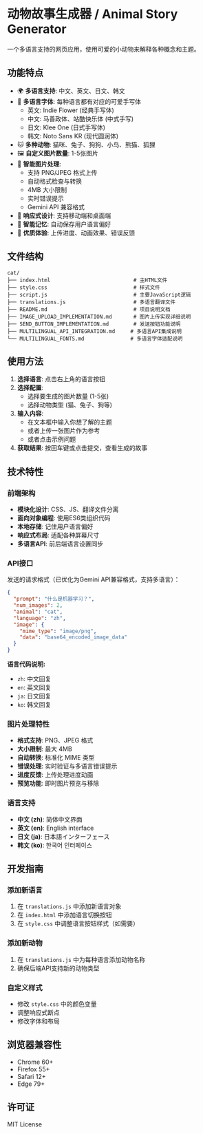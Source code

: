 # 动物故事生成器 / Animal Story Generator

一个多语言支持的网页应用，使用可爱的小动物来解释各种概念和主题。

## 功能特点

- 🌍 **多语言支持**: 中文、英文、日文、韩文
- 🎨 **多语言字体**: 每种语言都有对应的可爱手写体
  - 英文: Indie Flower (经典手写体)
  - 中文: 马善政体、站酷快乐体 (中式手写)
  - 日文: Klee One (日式手写体)
  - 韩文: Noto Sans KR (现代圆润体)
- 🐱 **多种动物**: 猫咪、兔子、狗狗、小鸟、熊猫、狐狸
- 🖼️ **自定义图片数量**: 1-5张图片
- 📸 **智能图片处理**: 
  - 支持 PNG/JPEG 格式上传
  - 自动格式检查与转换
  - 4MB 大小限制
  - 实时错误提示
  - Gemini API 兼容格式
- 📱 **响应式设计**: 支持移动端和桌面端
- 💾 **智能记忆**: 自动保存用户语言偏好
- 🎨 **优质体验**: 上传进度、动画效果、错误反馈

## 文件结构

```
cat/
├── index.html                           # 主HTML文件
├── style.css                            # 样式文件
├── script.js                            # 主要JavaScript逻辑
├── translations.js                      # 多语言翻译文件
├── README.md                            # 项目说明文档
├── IMAGE_UPLOAD_IMPLEMENTATION.md       # 图片上传实现详细说明
├── SEND_BUTTON_IMPLEMENTATION.md        # 发送按钮功能说明
├── MULTILINGUAL_API_INTEGRATION.md     # 多语言API集成说明
└── MULTILINGUAL_FONTS.md               # 多语言字体适配说明
```

## 使用方法

1. **选择语言**: 点击右上角的语言按钮
2. **选择配置**: 
   - 选择要生成的图片数量 (1-5张)
   - 选择动物类型 (猫、兔子、狗等)
3. **输入内容**: 
   - 在文本框中输入你想了解的主题
   - 或者上传一张图片作为参考
   - 或者点击示例问题
4. **获取结果**: 按回车键或点击提交，查看生成的故事

## 技术特性

### 前端架构
- **模块化设计**: CSS、JS、翻译文件分离
- **面向对象编程**: 使用ES6类组织代码
- **本地存储**: 记住用户语言偏好
- **响应式布局**: 适配各种屏幕尺寸
- **多语言API**: 前后端语言设置同步

### API接口
发送的请求格式（已优化为Gemini API兼容格式，支持多语言）：
```json
{
  "prompt": "什么是机器学习？",
  "num_images": 2,
  "animal": "cat",
  "language": "zh",
  "image": {
    "mime_type": "image/png",
    "data": "base64_encoded_image_data"
  }
}
```

**语言代码说明:**
- `zh`: 中文回复
- `en`: 英文回复  
- `ja`: 日文回复
- `ko`: 韩文回复

### 图片处理特性
- **格式支持**: PNG、JPEG 格式
- **大小限制**: 最大 4MB
- **自动转换**: 标准化 MIME 类型
- **错误处理**: 实时验证与多语言错误提示
- **进度反馈**: 上传处理进度动画
- **预览功能**: 即时图片预览与移除

### 语言支持
- **中文 (zh)**: 简体中文界面
- **英文 (en)**: English interface  
- **日文 (ja)**: 日本語インターフェース
- **韩文 (ko)**: 한국어 인터페이스

## 开发指南

### 添加新语言
1. 在 `translations.js` 中添加新语言对象
2. 在 `index.html` 中添加语言切换按钮
3. 在 `style.css` 中调整语言按钮样式（如需要）

### 添加新动物
1. 在 `translations.js` 中为每种语言添加动物名称
2. 确保后端API支持新的动物类型

### 自定义样式
- 修改 `style.css` 中的颜色变量
- 调整响应式断点
- 修改字体和布局

## 浏览器兼容性

- Chrome 60+
- Firefox 55+
- Safari 12+
- Edge 79+

## 许可证

MIT License
